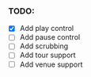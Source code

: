 ### TODO:

- [x] Add play control
- [ ] Add pause control
- [ ] Add scrubbing
- [ ] Add tour support
- [ ] Add venue support
